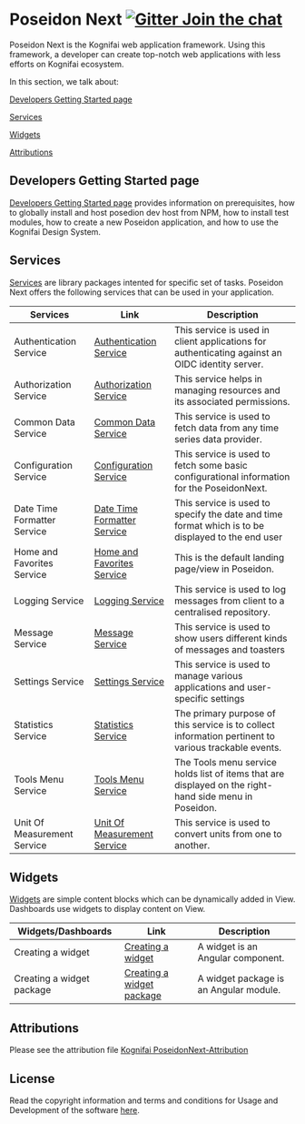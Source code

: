 
# Poseidon Next  [![Gitter Join the chat](https://badges.gitter.im/Join%20Chat.svg)](https://gitter.im/kognifai/Lobby)

Poseidon Next is the Kognifai web application framework. Using this framework, a developer can create top-notch web applications with less efforts on Kognifai ecosystem.

In this section, we talk about:

[Developers Getting Started page](#Developers-Getting-Started-page-)

[Services](#Services)

[Widgets](#Widgets)

[Attributions](#Attributions)

## Developers Getting Started page
[Developers Getting Started page](Developers-Getting-Started.md)  provides information on prerequisites, how to globally install and host posedion dev host from NPM, how to install test modules, how to create a new Poseidon application, and how to use the Kognifai Design System. 

## Services

[Services](https://github.com/kognifai/PoseidonNext-Framework/blob/master/Services.md) are library packages intented for specific set of tasks. Poseidon Next offers the following services that can be used in your application.

| Services| Link | Description  
|-------------------------|---------------|--------
 Authentication Service | [Authentication Service](SDK-documentation/Authentication-Service.md)|This service is used in client applications for authenticating against an OIDC identity server. 
 Authorization Service| [Authorization Service](SDK-documentation/Authorization-Service.md)|This service helps in managing resources and its associated permissions. |
  Common Data Service | [Common Data Service](SDK-documentation/Common-Data-Service.md)|This service is used to fetch data from any time series data provider. |
 Configuration Service | [Configuration Service](SDK-documentation/Configuration-Service.md)|This service is used to fetch some basic configurational information for the PoseidonNext.  |
 Date Time Formatter Service |  [Date Time Formatter Service](SDK-documentation/Date-Time-Formatter-Service.md)|This service is used to specify the date and time format which is to be displayed to the end user |
  Home and Favorites Service | [Home and Favorites Service](SDK-documentation/Home-and-Favorites-Service.md)|This is the default landing page/view in Poseidon.  |
 Logging Service | [Logging Service](SDK-documentation/Logging-Service.md)|This service is used to log messages from client to a centralised repository.  |
  Message Service | [Message Service](SDK-documentation/Message-Service.md)|This service is  used to show users different kinds of messages and toasters  |
 Settings Service | [Settings Service](SDK-documentation/Settings-Service.md)|This service is used to manage various applications and user-specific settings |The primary purpose of this service is to collect information pertinent to various trackable events |
 Statistics Service |  [Statistics Service](SDK-documentation/Statistics-Service.md)|The primary purpose of this service is to collect information pertinent to various trackable events. |
 Tools Menu Service| [Tools Menu Service](SDK-documentation/Tools-Menu-Service.md)|The Tools menu service holds list of items that are displayed on the right-hand side menu in Poseidon.  |
Unit Of Measurement Service| [Unit Of Measurement Service](SDK-documentation/Unit-Of-Measurement-Service.md)|This service is used to convert units from one to another.   |

## Widgets

[Widgets](SDK-documentation/Widgets.md) are simple content blocks which can be dynamically added in View. Dashboards use widgets to display content on View.

| Widgets/Dashboards | Link | Description | 
|-------------------------|------------------| ---------------|
  Creating a widget | [Creating a widget](SDK-documentation/Dashboards/Creating-a-widget.md)|A widget is an Angular component. |
  Creating a widget package | [Creating a widget package](SDK-documentation/Dashboards/Creating-a-widgets-package.md)|A widget package is an Angular module.|
  
## Attributions
Please see the attribution file [Kognifai PoseidonNext-Attribution](KognifaiPoseidonNext-Attribution.pdf)

## License
Read the copyright information and terms and conditions for Usage and Development of the software [here](https://github.com/kognifai/Kognifai/blob/master/License.md#copyright--year-kongsberg-digital-as).
